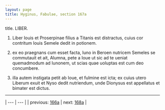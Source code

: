 ```yaml
---
layout: page
title: Hyginus, Fabulae, section 167a
---
```


title. LIBER.



1. Liber Iouis et Proserpinae filius a Titanis est distractus, cuius cor contritum Iouis Semele dedit in potionem.



2. ex eo praegnans cum esset facta, Iuno in Beroen nutricem Semeles se commutauit et ait, Alumna, pete a Ioue ut sic ad te ueniat quemadmodum ad Iunonem, ut scias quae uoluptas est cum deo concumbere.



3. illa autem instigata petit ab Ioue, et fulmine est icta; ex cuius utero Liberum exuit et Nyso dedit nutriendum, unde Dionysus est appellatus et bimater est dictus.



---

| --- | --- |
| previous: [166a](../166a/) | next: [168a](../168a/) |